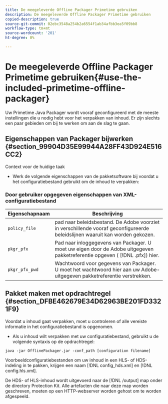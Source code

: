 ```yaml
---
title: De meegeleverde Offline Packager Primetime gebruiken
description: De meegeleverde Offline Packager Primetime gebruiken
copied-description: true
source-git-commit: 02ebc3548a254b2a6554f1ab34afbb3ea5f09bb8
workflow-type: tm+mt
source-wordcount: '201'
ht-degree: 0%

---
```


# De meegeleverde Offline Packager Primetime gebruiken{#use-the-included-primetime-offline-packager}

Uw Primetime Java Packager wordt vooraf geconfigureerd met de meeste instellingen die u nodig hebt voor het verpakken van inhoud. Er zijn slechts een paar gebieden om bij te werken om aan de slag te gaan.

## Eigenschappen van Packager bijwerken {#section_99904D35E99944A28FF43D924E516CC2}

Context voor de huidige taak

* Werk de volgende eigenschappen van de pakketsoftware bij voordat u het configuratiebestand gebruikt om de inhoud te verpakken:

### Door gebruiker opgegeven eigenschappen van XML-configuratiebestand

| Eigenschapnaam | Beschrijving |
|---|---|
| `policy_file` | pad naar beleidsbestand. De Adobe voorziet in verschillende vooraf geconfigureerde beleidslijnen waaruit kan worden gekozen. |
| `pkgr_pfx` | Pad naar inloggegevens van Packager. U moet uw eigen door de Adobe uitgegeven pakketreferentie opgeven ( [!DNL .pfx]) hier. |
| `pkgr_pfx_pwd` | Wachtwoord voor gegevens van Packager. U moet het wachtwoord hier aan uw Adobe-uitgegeven pakketreferentie verstrekken. |

## Pakket maken met opdrachtregel {#section_DFBE462679E34D62963BE201FD3321F9}

Voordat u inhoud gaat verpakken, moet u controleren of alle vereiste informatie in het configuratiebestand is opgenomen.

* Als u inhoud wilt verpakken met uw configuratiebestand, gebruikt u de volgende syntaxis op de opdrachtregel:

```
java -jar OfflinePackager.jar -conf_path [configuration filename]
```

Voorbeeldconfiguratiebestanden om uw inhoud in een HLS- of HDS-indeling in te pakken, krijgen een naam [!DNL config_hds.xml] en [!DNL config.hls.xml].

De HDS- of HLS-inhoud wordt uitgevoerd naar de [!DNL /output] map onder de directory Protection Kit. Alle artefacten die naar deze map worden geschreven, moeten op een HTTP-webserver worden gehost om te worden afgespeeld.
